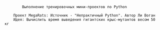         	Выполнение тренировочных мини-проектов по Python
        
        Проект MegaRats: Источник - "Непрактичный Python". Автор Ли Воган
        Идея: Вычислить время выведения гигантских крыс-мутантов весом 50 кг

